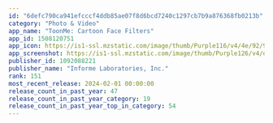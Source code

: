 ```yaml
---
id: "6defc790ca941efcccf4ddb85ae07f8d6bcd7240c1297cb7b9a876368fb0213b"
category: "Photo & Video"
app_name: "ToonMe: Cartoon Face Filters"
app_id: 1508120751
app_icon: https://is1-ssl.mzstatic.com/image/thumb/Purple116/v4/4e/92/9d/4e929d5f-d3c7-c2c9-739a-265cb24bfc4b/ToonMe-AppIcon-0-0-1x_U007epad-0-10-0-0-sRGB-85-220.png/1024x1024bb.png
app_screenshot: https://is1-ssl.mzstatic.com/image/thumb/Purple126/v4/db/b6/1c/dbb61c0c-52bf-fe9c-299c-87a5b9e736e3/bf542979-c3ae-493e-9afb-5e36a5ee5fc8_lepi_layout_test_xsmax_set90_3.png/1242x2688bb.png
publisher_id: 1092088221
publisher_name: "Informe Laboratories, Inc."
rank: 151
most_recent_release: 2024-02-01 00:00:00
release_count_in_past_year: 47
release_count_in_past_year_category: 19
release_count_in_past_year_top_in_category: 54
---
```

